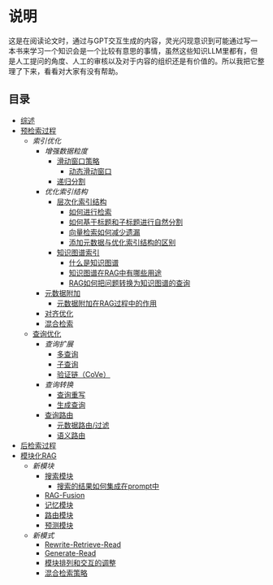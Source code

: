 # 说明

这是在阅读论文时，通过与GPT交互生成的内容，灵光闪现意识到可能通过写一本书来学习一个知识会是一个比较有意思的事情，虽然这些知识LLM里都有，但是人工提问的角度、人工的审核以及对于内容的组织还是有价值的。所以我把它整理了下来，看看对大家有没有帮助。

## 目录

* [综述](综述.md)
* [预检索过程](预检索过程/预检索过程.md)
  * *索引优化*
    * *增强数据粒度*
      * [滑动窗口策略](预检索过程/索引优化/增强数据粒度/滑动窗口.md)
        * [动态滑动窗口](预检索过程/索引优化/增强数据粒度/滑动窗口策略/动态滑动窗口.md)
      * [递归分割](预检索过程/索引优化/增强数据粒度/递归分割.md)
    * *优化索引结构*
      * [层次化索引结构](预检索过程/索引优化/优化索引结构/层次化索引结构/层次化索引结构.md)
        * [如何进行检索](预检索过程/索引优化/优化索引结构/层次化索引结构/如何进行检索.md)
        * [如何基于标题和子标题进行自然分割](预检索过程/索引优化/优化索引结构/层次化索引结构/如何基于标题和子标题进行自然分割.md)
        * [向量检索如何减少遗漏](预检索过程/索引优化/优化索引结构/层次化索引结构/向量检索如何减少遗漏.md)
        * [添加元数据与优化索引结构的区别](预检索过程/索引优化/优化索引结构/层次化索引结构/添加元数据与优化索引结构的区别.md)
      * [知识图谱索引](预检索过程/索引优化/优化索引结构/知识图谱索引/知识图谱索引.md)
        * [什么是知识图谱](预检索过程/索引优化/优化索引结构/知识图谱索引/什么是知识图谱.md)
        * [知识图谱在RAG中有哪些用途](预检索过程/索引优化/优化索引结构/知识图谱索引/知识图谱在RAG中有哪些用途.md)
        * [RAG如何把问题转换为知识图谱的查询](预检索过程/索引优化/优化索引结构/知识图谱索引/RAG如何把问题转换为知识图谱的查询.md)
    * [元数据附加](预检索过程/索引优化/元数据附加/元数据附加.md)
        * [元数据附加在RAG过程中的作用](预检索过程/索引优化/元数据附加/元数据附加在RAG过程中的作用.md)
    * [对齐优化](预检索过程/索引优化/对齐优化/对齐优化.md)
    * [混合检索](预检索过程/索引优化/混合检索/混合检索.md)
  * [查询优化](预检索过程/查询优化/查询优化.md)
    * *查询扩展*
      * [多查询](预检索过程/查询优化/查询扩展/多查询/多查询.md)
      * [子查询](预检索过程/查询优化/查询扩展/子查询/子查询.md)
      * [验证链（CoVe）](预检索过程/查询优化/查询扩展/验证链（CoVe）/验证链（CoVe）.md)
    * *查询转换*
      * [查询重写](预检索过程/查询优化/查询转换/查询重写/查询重写.md)
      * [生成查询](预检索过程/查询优化/查询转换/生成查询/生成查询.md)
    * [查询路由](预检索过程/查询优化/查询路由/查询路由.md)
      * [元数据路由/过滤](预检索过程/查询优化/查询路由/元数据路由/元数据路由.md)
      * [语义路由](预检索过程/查询优化/查询路由/语义路由/语义路由.md)
* [后检索过程](后检索过程/后检索过程.md)
* [模块化RAG](模块化RAG/模块化RAG.md)
  * *新模块*
    * [搜索模块](模块化RAG/新模块/搜索模块/搜索模块.md)
      * [搜索的结果如何集成在prompt中](模块化RAG/新模块/搜索模块/搜索的结果如何集成在prompt中.md)
    * [RAG-Fusion](模块化RAG/新模块/RAG-Fusion/RAG-Fusion.md)
    * [记忆模块](模块化RAG/新模块/记忆模块/记忆模块.md)
    * [路由模块](模块化RAG/新模块/路由模块/路由模块.md)
    * [预测模块](模块化RAG/新模块/预测模块/预测模块.md)
  * *新模式*
    * [Rewrite-Retrieve-Read](模块化RAG/新模式/Rewrite-Retrieve-Read/Rewrite-Retrieve-Read.md)
    * [Generate-Read](模块化RAG/新模式/Generate-Read/Generate-Read.md)
    * [模块排列和交互的调整](模块化RAG/新模式/模块排列和交互的调整/模块排列和交互的调整.md)
    * [混合检索策略](模块化RAG/新模式/混合检索策略/混合检索策略.md)